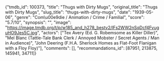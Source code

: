 {"tmdb_id": 100373, "title": "Thugs with Dirty Mugs", "original_title": "Thugs with Dirty Mugs", "slug_title": "thugs-with-dirty-mugs", "date": "1939-05-06", "genre": "Com\u00e9die / Animation / Crime / Familial", "score": "5.7/10", "synopsis": "", "image": "https://image.tmdb.org/t/p/w185_and_h278_bestv2/lFs2WW2nSqDcf4FvuguHO9Jes5C.jpg", "actors": ["Tex Avery (Ed. G. Robemsome as Killer Diller)", "Mel Blanc (Tattle-Tale Bank Clerk / Annoyed Mobster / Secret Agents / Man in Audience)", "John Deering (F.H.A. Sherlock Homes as Flat-Foot Flanigan with a Floy Floy)"], "comments": [], "recommandations_id": [87951, 213875, 145941, 34711]}
